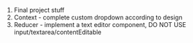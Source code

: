 1. Final project stuff
2. Context - complete custom dropdown according to design
3. Reducer - implement a text editor component, DO NOT USE input/textarea/contentEditable